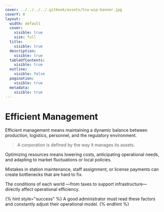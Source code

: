 ```yaml
---
cover: ../../../../.gitbook/assets/tcw-wip-banner.jpg
coverY: 0
layout:
  width: default
  cover:
    visible: true
    size: full
  title:
    visible: true
  description:
    visible: true
  tableOfContents:
    visible: true
  outline:
    visible: false
  pagination:
    visible: true
  metadata:
    visible: true
---
```


# Efficient Management

Efficient management means maintaining a dynamic balance between production, logistics, personnel, and the regulatory environment.

> A corporation is defined by the way it manages its assets.

Optimizing resources means lowering costs, anticipating operational needs, and adapting to market fluctuations or local policies.

Mistakes in station maintenance, staff assignment, or license payments can create bottlenecks that are hard to fix.

The conditions of each world —from taxes to support infrastructure— directly affect operational efficiency.

{% hint style="success" %}
A good administrator must read these factors and constantly adjust their operational model.
{% endhint %}
